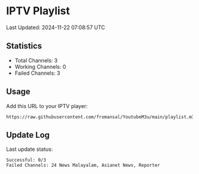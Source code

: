 # IPTV Playlist

Last Updated: 2024-11-22 07:08:57 UTC

## Statistics
- Total Channels: 3
- Working Channels: 0
- Failed Channels: 3

## Usage
Add this URL to your IPTV player:
```
https://raw.githubusercontent.com/fromansal/YoutubeM3u/main/playlist.m3u
```

## Update Log
Last update status:
```
Successful: 0/3
Failed Channels: 24 News Malayalam, Asianet News, Reporter
```
